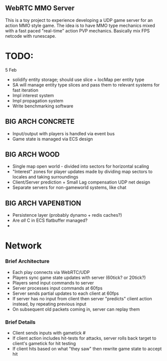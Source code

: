 ## WebRTC MMO Server

This is a toy project to experience developing a UDP game server for an action MMO style game. The idea is to have MMO type mechanics mixed with a fast paced "real-time" action PVP mechanics. Basically mix FPS netcode with runescape.

# TODO: 
 5 Feb
 - solidify entity storage; should use slice + locMap per entity type
 - SA will manage entity type slices and pass them to relevant systems for fast iteration
 - Impl interest system
 - Impl propagation system
 - Write benchmarking software


## BIG ARCH CONCRETE

 - Input/output with players is handled via event bus
 - Game state is managed via ECS design

## BIG ARCH WOOD

 - Single map open world - divided into sectors for horizontal scaling
 - "Interest" zones for player updates made by dividing map sectors to locales and taking surroundings
 - Client/Server prediction + Small Lag compensation UDP net design
 - Separate servers for non-gameworld systems, like chat
 
## BIG ARCH VAPEN8TION

 - Persistence layer (probably dynamo + redis caches?)
 - Are _all_ C in ECS flatbuffer managed?
 - 


# Network

### Brief Architecture

- Each play connects via WebRTC/UDP
- Players sync game state updates with server (60tick? or 20tick?)
- Players send input commands to server
- Server processes input commands at 60fps
- Server sends partial updates to each client at 60fps
- If server has no input from client then server "predicts" client action instead, by repeating previous input
- On subsequent old packets coming in, server can replay them

### Brief Details

 - Client sends inputs with gametick #
 - If client action includes hit-tests for attacks, server rolls back target to client's gametick for hit testing
 - If client hits based on what "they saw" then rewrite game state to accept hit

